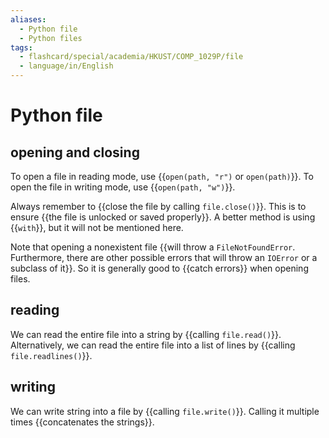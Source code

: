 ```yaml
---
aliases:
  - Python file
  - Python files
tags:
  - flashcard/special/academia/HKUST/COMP_1029P/file
  - language/in/English
---
```


# Python file

## opening and closing

To open a file in reading mode, use {{`open(path, "r")` or `open(path)`}}. To open the file in writing mode, use {{`open(path, "w")`}}. <!--SR:!2024-04-21,60,310!2024-10-21,196,330-->

Always remember to {{close the file by calling `file.close()`}}. This is to ensure {{the file is unlocked or saved properly}}. A better method is using {{`with`}}, but it will not be mentioned here. <!--SR:!2024-12-26,254,330!2024-04-28,66,310!2024-04-27,65,310-->

Note that opening a nonexistent file {{will throw a `FileNotFoundError`. Furthermore, there are other possible errors that will throw an `IOError` or a subclass of it}}. So it is generally good to {{catch errors}} when opening files. <!--SR:!2024-04-24,64,310!2024-04-19,59,310-->

## reading

We can read the entire file into a string by {{calling `file.read()`}}. Alternatively, we can read the entire file into a list of lines by {{calling `file.readlines()`}}. <!--SR:!2024-04-24,63,310!2024-04-29,67,310-->

## writing

We can write string into a file by {{calling `file.write()`}}. Calling it multiple times {{concatenates the strings}}. <!--SR:!2024-11-07,213,330!2024-04-17,58,310-->
